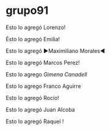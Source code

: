 # grupo91
Esto lo agregó Lorenzo!

Ésto lo agregó Emilia!

Esto lo agregó  ►Maximiliano Morales◄

Esto lo agregó Marcos Perez!

Esto lo agrego *Gimena Canadell* 

Esto lo agrego Franco Aguirre

Esto lo agregó Rocío! 

Esto lo agregó Juan Alcoba

Esto lo agregó Raquel !
